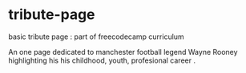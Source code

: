 # tribute-page
basic tribute page : part of freecodecamp curriculum

An one page dedicated to manchester football legend Wayne Rooney highlighting his his childhood, youth, profesional career . 
